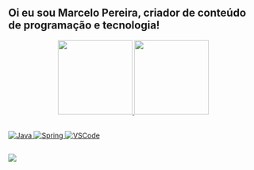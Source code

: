 ## Oi eu sou Marcelo Pereira, criador de conteúdo de programação e tecnologia!
<div align="center">
  <a href="https://github.com/MARCELO073">
  <img height="150em" src = "https://github-readme-stats.vercel.app/api?username=MARCELO073&show_icons=true&theme=dracula&include_all_commits=true&count_private=true"/>
  <img height="150em" src="https://github-readme-stats.vercel.app/api/top-langs/?username=MARCELO073&layout=compact&langs_count=7&theme=dracula"/>
</div>
<div style="display: inline_block"><br>

   ![Java](https://img.shields.io/badge/-Java-007396?style=flat-square&logo=java)
   ![Spring](https://img.shields.io/badge/-Spring-6DB33F?style=flat-square&logo=spring&logoColor=white)
   ![VSCode](https://img.shields.io/badge/-VSCode-007ACC?style=flat-square&logo=visual-studio-code&logoColor=white)
 
</div>
  
   ##
 
<div> 

  <a href="https://www.linkedin.com/feed/" target="_blank"><img src="https://img.shields.io/badge/-LinkedIn-%230077B5?style=for-the-badge&logo=linkedin&logoColor=white" target="_blank"></a> 
 
</div>

